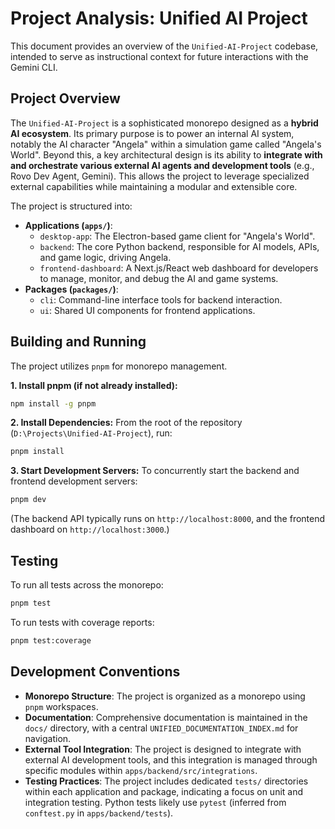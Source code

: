 # Project Analysis: Unified AI Project

This document provides an overview of the `Unified-AI-Project` codebase, intended to serve as instructional context for future interactions with the Gemini CLI.

## Project Overview

The `Unified-AI-Project` is a sophisticated monorepo designed as a **hybrid AI ecosystem**. Its primary purpose is to power an internal AI system, notably the AI character "Angela" within a simulation game called "Angela's World". Beyond this, a key architectural design is its ability to **integrate with and orchestrate various external AI agents and development tools** (e.g., Rovo Dev Agent, Gemini). This allows the project to leverage specialized external capabilities while maintaining a modular and extensible core.

The project is structured into:
*   **Applications (`apps/`)**:
    *   `desktop-app`: The Electron-based game client for "Angela's World".
    *   `backend`: The core Python backend, responsible for AI models, APIs, and game logic, driving Angela.
    *   `frontend-dashboard`: A Next.js/React web dashboard for developers to manage, monitor, and debug the AI and game systems.
*   **Packages (`packages/`)**:
    *   `cli`: Command-line interface tools for backend interaction.
    *   `ui`: Shared UI components for frontend applications.

## Building and Running

The project utilizes `pnpm` for monorepo management.

**1. Install pnpm (if not already installed):**
```bash
npm install -g pnpm
```

**2. Install Dependencies:**
From the root of the repository (`D:\Projects\Unified-AI-Project`), run:
```bash
pnpm install
```

**3. Start Development Servers:**
To concurrently start the backend and frontend development servers:
```bash
pnpm dev
```
(The backend API typically runs on `http://localhost:8000`, and the frontend dashboard on `http://localhost:3000`.)

## Testing

To run all tests across the monorepo:
```bash
pnpm test
```

To run tests with coverage reports:
```bash
pnpm test:coverage
```

## Development Conventions

*   **Monorepo Structure**: The project is organized as a monorepo using `pnpm` workspaces.
*   **Documentation**: Comprehensive documentation is maintained in the `docs/` directory, with a central `UNIFIED_DOCUMENTATION_INDEX.md` for navigation.
*   **External Tool Integration**: The project is designed to integrate with external AI development tools, and this integration is managed through specific modules within `apps/backend/src/integrations`.
*   **Testing Practices**: The project includes dedicated `tests/` directories within each application and package, indicating a focus on unit and integration testing. Python tests likely use `pytest` (inferred from `conftest.py` in `apps/backend/tests`).